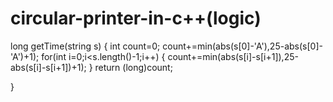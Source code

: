 # circular-printer-in-c++(logic)
long getTime(string s) {
    int count=0;
    count+=min(abs(s[0]-'A'),25-abs(s[0]-'A')+1);
    for(int i=0;i<s.length()-1;i++)
    { 
             count+=min(abs(s[i]-s[i+1]),25-abs(s[i]-s[i+1])+1);
    }
    return (long)count;

}
